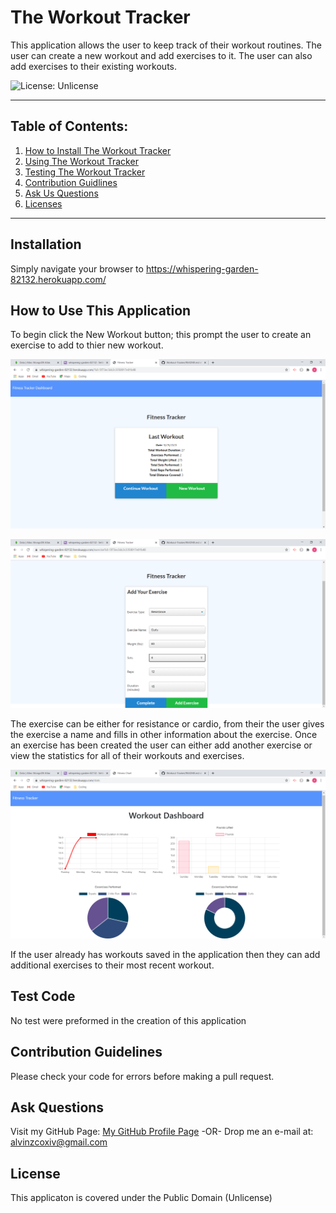 # The Workout Tracker

  This application allows the user to keep track of their workout routines. The user can create a new workout and add exercises to it. The user can also add exercises to their existing workouts.

  ![License: Unlicense](https://img.shields.io/badge/license-Unlicense-blue.svg)

  ***

  ## Table of Contents:

  1. [How to Install The Workout Tracker](#Installation)
  2. [Using The Workout Tracker](#How%20To%20Use%20This%20Application)
  3. [Testing The Workout Tracker](#Test%20Code)
  4. [Contribution Guidlines](#Contribution%20Guidelines)
  5. [Ask Us Questions](#Ask%20Questions)
  6. [Licenses](#License)

  ***

  ## Installation

  Simply navigate your browser to https://whispering-garden-82132.herokuapp.com/

  ## How to Use This Application

  To begin click the New Workout button; this prompt the user to create an exercise to add to thier new workout. 
  
  ![Index Page](/assets/images/Fitness_Tracker_index.png)

  ![Create Exercise](/assets/images/Fitness_Tracker_create.png)

  The exercise can be either for resistance or cardio, from their the user gives the exercise a name and fills in other information about the exercise. Once an exercise has been created the user can either add another exercise or view the statistics for all of their workouts and exercises. 
  
  ![Workout Statistics](/assets/images/Fitness_Tracker_stats.png)
  
  If the user already has workouts saved in the application then they can add additional exercises to their most recent workout.

  ## Test Code

  No test were preformed in the creation of this application

  ## Contribution Guidelines

  Please check your code for errors before making a pull request.

  ## Ask Questions

  Visit my GitHub Page: [My GitHub Profile Page](https://github.com/AlvinZC4)
 -OR-
 Drop me an e-mail at: alvinzcoxiv@gmail.com

  ## License

  This applicaton is covered under the Public Domain (Unlicense)

